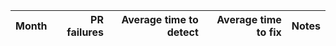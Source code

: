 | Month | PR failures | Average time to detect | Average time to fix | Notes |
|---:|---:|---:|---:|---|
